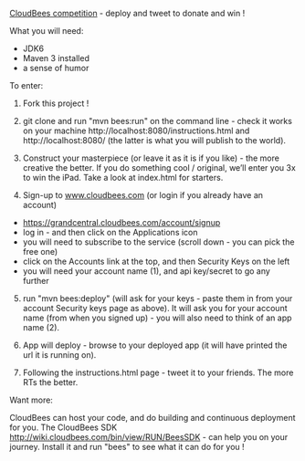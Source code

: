 [CloudBees competition](http://www.cloudbees.com/cloudbees-new-years-challenge.cb) - deploy and tweet to donate and win !

What you will need:
- JDK6
- Maven 3 installed
- a sense of humor


To enter:

1. Fork this project !

2. git clone and run "mvn bees:run" on the command line - check it works on your machine http://localhost:8080/instructions.html
and http://localhost:8080/ (the latter is what you will publish to the world).

3. Construct your masterpiece (or leave it as it is if you like) - the more creative the better.
If you do something cool / original, we’ll enter you 3x to win the iPad.
Take a look at index.html for starters.

4. Sign-up to www.cloudbees.com (or login if you already have an account)
- https://grandcentral.cloudbees.com/account/signup
- log in - and then click on the Applications icon
- you will need to subscribe to the service (scroll down - you can pick the free one)
- click on the Accounts link at the top, and then Security Keys on the left
- you will need your account name (1), and api key/secret to go any further

5. run "mvn bees:deploy" (will ask for your keys - paste them in from your account Security keys page as above).
It will ask you for your account name (from when you signed up) - you will also need to think of an app name (2).

6. App will deploy - browse to your deployed app (it will have printed the url it is running on).

7. Following the instructions.html page - tweet it to your friends. The more RTs the better.



Want more:

CloudBees can host your code, and do building and continuous deployment for you.
The CloudBees SDK http://wiki.cloudbees.com/bin/view/RUN/BeesSDK - can help you on your journey.
Install it and run "bees" to see what it can do for you !
